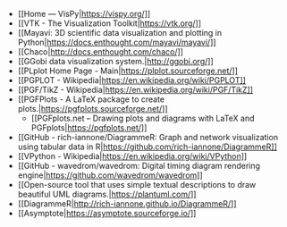 - [[Home — VisPy|https://vispy.org/]]
- [[VTK - The Visualization Toolkit|https://vtk.org/]]
- [[Mayavi: 3D scientific data visualization and plotting in Python|https://docs.enthought.com/mayavi/mayavi/]]
- [[Chaco|http://docs.enthought.com/chaco/]]
- [[GGobi data visualization system.|http://ggobi.org/]]
- [[PLplot Home Page - Main|https://plplot.sourceforge.net/]]
- [[PGPLOT - Wikipedia|https://en.wikipedia.org/wiki/PGPLOT]]
- [[PGF/TikZ - Wikipedia|https://en.wikipedia.org/wiki/PGF/TikZ]]
- [[PGFPlots - A LaTeX package to create plots.|https://pgfplots.sourceforge.net/]]
    * [[PGFplots.net – Drawing plots and diagrams with LaTeX and PGFplots|https://pgfplots.net/]]
- [[GitHub - rich-iannone/DiagrammeR: Graph and network visualization using tabular data in R|https://github.com/rich-iannone/DiagrammeR]]
- [[VPython - Wikipedia|https://en.wikipedia.org/wiki/VPython]]
- [[GitHub - wavedrom/wavedrom: Digital timing diagram rendering engine|https://github.com/wavedrom/wavedrom]]
- [[Open-source tool that uses simple textual descriptions to draw beautiful UML diagrams.|https://plantuml.com/]]
- [[DiagrammeR|http://rich-iannone.github.io/DiagrammeR/]]
- [[Asymptote|https://asymptote.sourceforge.io/]]
